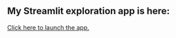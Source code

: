 ## My Streamlit exploration app is here:
[Click here to launch the app.](https://stevegabriel1-streamlit-apps-basic-sectioned-3rc0uq.streamlit.app)
